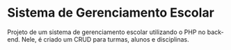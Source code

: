# Sistema de Gerenciamento Escolar 

Projeto de um sistema de gerenciamento escolar utilizando o PHP no back-end. 
Nele, é criado um CRUD para turmas, alunos e disciplinas. 
